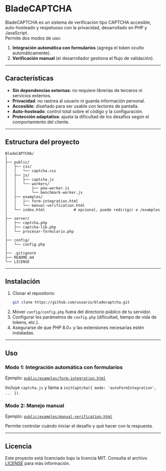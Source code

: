 # BladeCAPTCHA

BladeCAPTCHA es un sistema de verificación tipo CAPTCHA accesible, auto-hosteado y respetuoso con la privacidad, desarrollado en PHP y JavaScript.  
Permite dos modos de uso:
1. **Integración automática con formularios** (agrega el token oculto automáticamente).
2. **Verificación manual** (el desarrollador gestiona el flujo de validación).

---

## Características

- **Sin dependencias externas**: no requiere librerías de terceros ni servicios externos.
- **Privacidad**: no rastrea al usuario ni guarda información personal.
- **Accesible**: diseñado para ser usable con lectores de pantalla.
- **Auto-hosteado**: control total sobre el código y la configuración.
- **Protección adaptativa**: ajusta la dificultad de los desafíos según el comportamiento del cliente.

---

## Estructura del proyecto

```
BladeCAPTCHA/
│
├── public/                   
│   ├── css/
│   │   └── captcha.css
│   ├── js/
│   │   ├── captcha.js
│   │   └── workers/
│   │       ├── pow-worker.js
│   │       └── benchmark-worker.js
│   ├── examples/
│   │   ├── form-integration.html
│   │   └── manual-verification.html
│   └── index.html             # opcional, puede redirigir a /examples
│
├── server/                    
│   ├── captcha.php
│   ├── captcha-lib.php
│   └── procesar-formulario.php
│
├── config/                    
│   └── config.php
│
├── .gitignore
├── README.md
└── LICENSE
```

---

## Instalación

1. Clonar el repositorio:
   ```bash
   git clone https://github.com/usuario/bladecaptcha.git
   ```
2. Mover `config/config.php` fuera del directorio público de tu servidor.
3. Configurar los parámetros de `config.php` (dificultad, tiempo de vida de tokens, etc.).
4. Asegurarse de que PHP 8.0+ y las extensiones necesarias estén instaladas.

---

## Uso

### Modo 1: Integración automática con formularios
Ejemplo: [`public/examples/form-integration.html`](public/examples/form-integration.html)

Incluye `captcha.js` y llama a `initCaptcha({ mode: 'autoFormIntegration', ... })`.

### Modo 2: Manejo manual
Ejemplo: [`public/examples/manual-verification.html`](public/examples/manual-verification.html)

Permite controlar cuándo iniciar el desafío y qué hacer con la respuesta.

---

## Licencia
Este proyecto está licenciado bajo la licencia MIT. Consulta el archivo [LICENSE](LICENSE) para más información.
